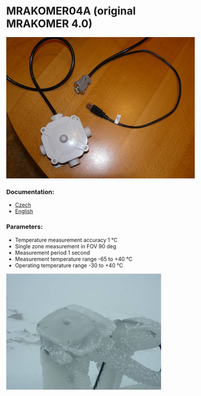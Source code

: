 # MRAKOMER04A (original MRAKOMER 4.0)

![Set of MRAKOMER04 internal and outdoor units](/DOC/img/mrakomer4_Small.jpg)

### Documentation:

  - [Czech](/DOC/Mrakomer40_cs.pdf)
  - [English](/DOC/Mrakomer40.en.pdf)

### Parameters:

  - Temperature measurement accuracy 1 °C  
  - Single zone measurement in FOV 90 deg
  - Measurement period 1 second
  - Measurement temperature range -65 to +40 °C
  - Operating temperature range -30 to +40 °C

![MRAKOMER04 external unit](/DOC/img/Mrakomer40_mount.jpg)
